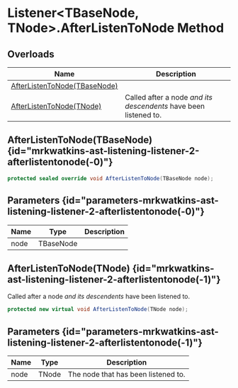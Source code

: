# Listener&lt;TBaseNode, TNode&gt;.AfterListenToNode Method
## Overloads

| Name | Description |
| ---- | ----------- |
| [AfterListenToNode(TBaseNode)](MrKWatkins.Ast.Listening.Listener-2.AfterListenToNode.md#mrkwatkins-ast-listening-listener-2-afterlistentonode(-0)) |  |
| [AfterListenToNode(TNode)](MrKWatkins.Ast.Listening.Listener-2.AfterListenToNode.md#mrkwatkins-ast-listening-listener-2-afterlistentonode(-1)) | Called after a node *and its descendents* have been listened to. |

## AfterListenToNode(TBaseNode) {id="mrkwatkins-ast-listening-listener-2-afterlistentonode(-0)"}

```c#
protected sealed override void AfterListenToNode(TBaseNode node);
```

## Parameters {id="parameters-mrkwatkins-ast-listening-listener-2-afterlistentonode(-0)"}

| Name | Type | Description |
| ---- | ---- | ----------- |
| node | TBaseNode |  |

## AfterListenToNode(TNode) {id="mrkwatkins-ast-listening-listener-2-afterlistentonode(-1)"}

Called after a node *and its descendents* have been listened to.

```c#
protected new virtual void AfterListenToNode(TNode node);
```

## Parameters {id="parameters-mrkwatkins-ast-listening-listener-2-afterlistentonode(-1)"}

| Name | Type | Description |
| ---- | ---- | ----------- |
| node | TNode | The node that has been listened to. |

